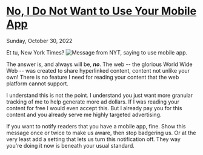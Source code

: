 # [No, I Do Not Want to Use Your Mobile App](/i-do-not-want-to-use-your-mobile-app)
<div class="post-date">Sunday, October 30, 2022</div>

Et tu, New York Times? ![Message from NYT, saying to use mobile app.](/public/images/nyt_mobile_app_notice.png)

The answer is, and always will be, **_no_**. The web -- the glorious World Wide Web -- was created to share hyperlinked content, content not unlike your own! There is no feature I need for reading your content that the web platform cannot support.

I understand this is not the point. I understand you just want more granular tracking of me to help generate more ad dollars. If I was reading your content for free I would even accept this. But I already pay you for this content and you already serve me highly targeted advertising.

If you want to notify readers that you have a mobile app, fine. Show this message once or twice to make us aware, then stop badgering us. Or at the very least add a setting that lets us turn this notification off. They way you're doing it now is beneath your usual standard.

